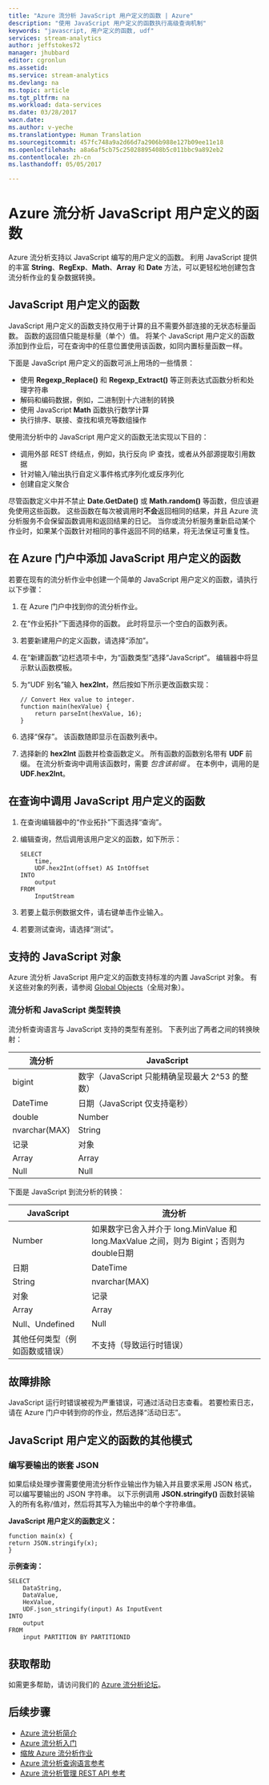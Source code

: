 ```yaml
---
title: "Azure 流分析 JavaScript 用户定义的函数 | Azure"
description: "使用 JavaScript 用户定义的函数执行高级查询机制"
keywords: "javascript, 用户定义的函数, udf"
services: stream-analytics
author: jeffstokes72
manager: jhubbard
editor: cgronlun
ms.assetid: 
ms.service: stream-analytics
ms.devlang: na
ms.topic: article
ms.tgt_pltfrm: na
ms.workload: data-services
ms.date: 03/28/2017
wacn.date: 
ms.author: v-yeche
ms.translationtype: Human Translation
ms.sourcegitcommit: 457fc748a9a2d66d7a2906b988e127b09ee11e18
ms.openlocfilehash: a8a6af5cb75c25028895408b5c011bbc9a892eb2
ms.contentlocale: zh-cn
ms.lasthandoff: 05/05/2017

---
```


# <a name="azure-stream-analytics-javascript-user-defined-functions"></a>Azure 流分析 JavaScript 用户定义的函数
Azure 流分析支持以 JavaScript 编写的用户定义的函数。 利用 JavaScript 提供的丰富 **String**、**RegExp**、**Math**、**Array** 和 **Date** 方法，可以更轻松地创建包含流分析作业的复杂数据转换。

## <a name="javascript-user-defined-functions"></a>JavaScript 用户定义的函数
JavaScript 用户定义的函数支持仅用于计算的且不需要外部连接的无状态标量函数。 函数的返回值只能是标量（单个）值。 将某个 JavaScript 用户定义的函数添加到作业后，可在查询中的任意位置使用该函数，如同内置标量函数一样。

下面是 JavaScript 用户定义的函数可派上用场的一些情景：
* 使用 **Regexp_Replace()** 和 **Regexp_Extract()** 等正则表达式函数分析和处理字符串
* 解码和编码数据，例如，二进制到十六进制的转换
* 使用 JavaScript **Math** 函数执行数学计算
* 执行排序、联接、查找和填充等数组操作

使用流分析中的 JavaScript 用户定义的函数无法实现以下目的：
* 调用外部 REST 终结点，例如，执行反向 IP 查找，或者从外部源提取引用数据
* 针对输入/输出执行自定义事件格式序列化或反序列化
* 创建自定义聚合

尽管函数定义中并不禁止 **Date.GetDate()** 或 **Math.random()** 等函数，但应该避免使用这些函数。 这些函数在每次被调用时**不会**返回相同的结果，并且 Azure 流分析服务不会保留函数调用和返回结果的日记。 当你或流分析服务重新启动某个作业时，如果某个函数针对相同的事件返回不同的结果，将无法保证可重复性。

## <a name="add-a-javascript-user-defined-function-in-the-azure-portal"></a>在 Azure 门户中添加 JavaScript 用户定义的函数
若要在现有的流分析作业中创建一个简单的 JavaScript 用户定义的函数，请执行以下步骤：

1. 在 Azure 门户中找到你的流分析作业。
2. 在“作业拓扑”下面选择你的函数。 此时将显示一个空白的函数列表。
3. 若要新建用户的定义函数，请选择“添加”。
4. 在“新建函数”边栏选项卡中，为“函数类型”选择“JavaScript”。 编辑器中将显示默认函数模板。
5. 为“UDF 别名”输入 **hex2Int**，然后按如下所示更改函数实现：

    ```
    // Convert Hex value to integer.
    function main(hexValue) {
        return parseInt(hexValue, 16);
    }
    ```

6. 选择“保存”。 该函数随即显示在函数列表中。
7. 选择新的 **hex2Int** 函数并检查函数定义。 所有函数的函数别名带有 **UDF** 前缀。 在流分析查询中调用该函数时，需要 *包含该前缀* 。 在本例中，调用的是 **UDF.hex2Int**。

## <a name="call-a-javascript-user-defined-function-in-a-query"></a>在查询中调用 JavaScript 用户定义的函数

1. 在查询编辑器中的“作业拓扑”下面选择“查询”。
2. 编辑查询，然后调用该用户定义的函数，如下所示：

    ```
    SELECT
        time,
        UDF.hex2Int(offset) AS IntOffset
    INTO
        output
    FROM
        InputStream
    ```

3. 若要上载示例数据文件，请右键单击作业输入。
4. 若要测试查询，请选择“测试”。

## <a name="supported-javascript-objects"></a>支持的 JavaScript 对象
Azure 流分析 JavaScript 用户定义的函数支持标准的内置 JavaScript 对象。 有关这些对象的列表，请参阅 [Global Objects](https://developer.mozilla.org/docs/Web/JavaScript/Reference/Global_Objects)（全局对象）。

### <a name="stream-analytics-and-javascript-type-conversion"></a>流分析和 JavaScript 类型转换

流分析查询语言与 JavaScript 支持的类型有差别。 下表列出了两者之间的转换映射：

流分析 | JavaScript
--- | ---
bigint | 数字（JavaScript 只能精确呈现最大 2^53 的整数）
DateTime | 日期（JavaScript 仅支持毫秒）
double | Number
nvarchar(MAX) | String
记录 | 对象
Array | Array
Null | Null

下面是 JavaScript 到流分析的转换：

JavaScript | 流分析
--- | ---
Number | 如果数字已舍入并介于 long.MinValue 和 long.MaxValue 之间，则为 Bigint；否则为 double日期
日期 | DateTime
String | nvarchar(MAX)
对象 | 记录
Array | Array
Null、Undefined | Null
其他任何类型（例如函数或错误） | 不支持（导致运行时错误）

## <a name="troubleshooting"></a>故障排除
JavaScript 运行时错误被视为严重错误，可通过活动日志查看。 若要检索日志，请在 Azure 门户中转到你的作业，然后选择“活动日志”。

## <a name="other-javascript-user-defined-function-patterns"></a>JavaScript 用户定义的函数的其他模式

### <a name="write-nested-json-to-output"></a>编写要输出的嵌套 JSON
如果后续处理步骤需要使用流分析作业输出作为输入并且要求采用 JSON 格式，可以编写要输出的 JSON 字符串。 以下示例调用 **JSON.stringify()** 函数封装输入的所有名称/值对，然后将其写入为输出中的单个字符串值。

**JavaScript 用户定义的函数定义：**

```
function main(x) {
return JSON.stringify(x);
}
```

**示例查询：**

```
SELECT
    DataString,
    DataValue,
    HexValue,
    UDF.json_stringify(input) As InputEvent
INTO
    output
FROM
    input PARTITION BY PARTITIONID
```

## <a name="get-help"></a>获取帮助
如需更多帮助，请访问我们的 [Azure 流分析论坛](https://social.msdn.microsoft.com/Forums/en-US/home?forum=AzureStreamAnalytics)。

## <a name="next-steps"></a>后续步骤
* [Azure 流分析简介](stream-analytics-introduction.md)
* [Azure 流分析入门](stream-analytics-get-started.md)
* [缩放 Azure 流分析作业](stream-analytics-scale-jobs.md)
* [Azure 流分析查询语言参考](https://msdn.microsoft.com/library/azure/dn834998.aspx)
* [Azure 流分析管理 REST API 参考](https://msdn.microsoft.com/library/azure/dn835031.aspx)
